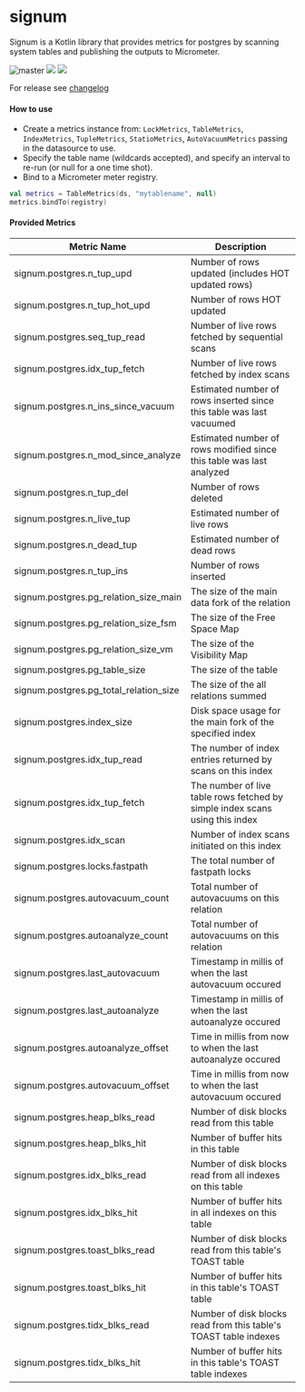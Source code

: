 # signum

Signum is a Kotlin library that provides metrics for postgres by scanning system tables and publishing the outputs to Micrometer.

![master](https://github.com/sksamuel/signum/workflows/master/badge.svg)
[<img src="https://img.shields.io/maven-central/v/com.sksamuel.signum/signum.svg?label=latest%20release"/>](http://search.maven.org/#search%7Cga%7C1%7Csignum)
[<img src="https://img.shields.io/nexus/s/https/oss.sonatype.org/com.sksamuel.signum/signum.svg?label=latest%20snapshot&style=plastic"/>](https://oss.sonatype.org/content/repositories/snapshots/com/sksamuel/signum/)

For release see [changelog](changelog.md)

#### How to use

* Create a metrics instance from: `LockMetrics`, `TableMetrics`, `IndexMetrics`, `TupleMetrics`, `StatioMetrics`, `AutoVacuumMetrics`
  passing in the datasource to use.
* Specify the table name (wildcards accepted), and specify an interval to re-run (or null for a one time shot).
* Bind to a Micrometer meter registry.

```kotlin
val metrics = TableMetrics(ds, "mytablename", null)
metrics.bindTo(registry)
```

#### Provided Metrics

| Metric Name                            | Description                                                                  |
|----------------------------------------|------------------------------------------------------------------------------|
| signum.postgres.n_tup_upd              | Number of rows updated (includes HOT updated rows)                           |
| signum.postgres.n_tup_hot_upd          | Number of rows HOT updated                                                   |
| signum.postgres.seq_tup_read           | Number of live rows fetched by sequential scans                              |
| signum.postgres.idx_tup_fetch          | Number of live rows fetched by index scans                                   |
| signum.postgres.n_ins_since_vacuum     | Estimated number of rows inserted since this table was last vacuumed         |
| signum.postgres.n_mod_since_analyze    | Estimated number of rows modified since this table was last analyzed         |
| signum.postgres.n_tup_del              | Number of rows deleted                                                       |
| signum.postgres.n_live_tup             | Estimated number of live rows                                                |
| signum.postgres.n_dead_tup             | Estimated number of dead rows                                                |
| signum.postgres.n_tup_ins              | Number of rows inserted                                                      |
| signum.postgres.pg_relation_size_main  | The size of the main data fork of the relation                               |
| signum.postgres.pg_relation_size_fsm   | The size of the Free Space Map                                               |
| signum.postgres.pg_relation_size_vm    | The size of the Visibility Map                                               |
| signum.postgres.pg_table_size          | The size of the table                                                        |
| signum.postgres.pg_total_relation_size | The size of the all relations summed                                         |
| signum.postgres.index_size             | Disk space usage for the main fork of the specified index                    |
| signum.postgres.idx_tup_read           | The number of index entries returned by scans on this index                  |
| signum.postgres.idx_tup_fetch          | The number of live table rows fetched by simple index scans using this index |
| signum.postgres.idx_scan               | Number of index scans initiated on this index                                |
| signum.postgres.locks.fastpath         | The total number of fastpath locks                                           |
| signum.postgres.autovacuum_count       | Total number of autovacuums on this relation                                 |
| signum.postgres.autoanalyze_count      | Total number of autovacuums on this relation                                 |
| signum.postgres.last_autovacuum        | Timestamp in millis of when the last autovacuum occured                      |
| signum.postgres.last_autoanalyze       | Timestamp in millis of when the last autoanalyze occured                     |
| signum.postgres.autoanalyze_offset     | Time in millis from now to when the last autoanalyze occured                 |
| signum.postgres.autovacuum_offset      | Time in millis from now to when the last autovacuum occured                  |
| signum.postgres.heap_blks_read         | Number of disk blocks read from this table                                   |
| signum.postgres.heap_blks_hit          | Number of buffer hits in this table                                          |
| signum.postgres.idx_blks_read          | Number of disk blocks read from all indexes on this table                    |
| signum.postgres.idx_blks_hit           | Number of buffer hits in all indexes on this table                           |
| signum.postgres.toast_blks_read        | Number of disk blocks read from this table's TOAST table                     |
| signum.postgres.toast_blks_hit         | Number of buffer hits in this table's TOAST table                            |
| signum.postgres.tidx_blks_read         | Number of disk blocks read from this table's TOAST table indexes             |
| signum.postgres.tidx_blks_hit          | Number of buffer hits in this table's TOAST table indexes                    |
